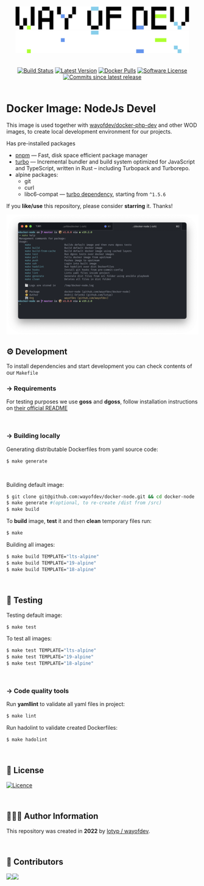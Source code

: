 <br>

<div align="center">
<img width="456" src="https://raw.githubusercontent.com/wayofdev/docker-node/master/assets/logo.gh-light-mode-only.png#gh-light-mode-only">
<img width="456" src="https://raw.githubusercontent.com/wayofdev/docker-node/master/assets/logo.gh-dark-mode-only.png#gh-dark-mode-only">
</div>

<br>

<br>

<div align="center">
<a href="https://actions-badge.atrox.dev/wayofdev/docker-node/goto"><img alt="Build Status" src="https://img.shields.io/endpoint.svg?url=https%3A%2F%2Factions-badge.atrox.dev%2Fwayofdev%2Fdocker-node%2Fbadge&style=flat-square"/></a>
<a href="https://github.com/wayofdev/docker-node/tags"><img src="https://img.shields.io/github/v/tag/wayofdev/docker-node?sort=semver&style=flat-square" alt="Latest Version"></a>
<a href="https://hub.docker.com/repository/docker/wayofdev/node"><img alt="Docker Pulls" src="https://img.shields.io/docker/pulls/wayofdev/node?style=flat-square"></a>
<a href="LICENSE"><img src="https://img.shields.io/github/license/wayofdev/docker-node.svg?style=flat-square&color=blue" alt="Software License"/></a>
<a href="#"><img alt="Commits since latest release" src="https://img.shields.io/github/commits-since/wayofdev/docker-node/latest?style=flat-square"></a>
</div>

<br>

# Docker Image: NodeJs Devel

This image is used together with [wayofdev/docker-php-dev](https://github.com/wayofdev/docker-php-dev) and other WOD images, to create local development environment for our projects.

Has pre-installed packages

* [pnpm](https://pnpm.io/) — Fast, disk space efficient package manager
* [turbo](https://github.com/vercel/turbo) — Incremental bundler and build system optimized for JavaScript and TypeScript, written in Rust – including Turbopack and Turborepo.
* alpine packages:
  * git
  * curl
  * libc6-compat — [turbo dependency](https://github.com/vercel/turbo/issues/2198), starting from `^1.5.6`

If you **like/use** this repository, please consider **starring** it. Thanks!

![Screenshot](assets/screenshot.png)

## ⚙️ Development

To install dependencies and start development you can check contents of our `Makefile`

### →  Requirements

For testing purposes we use **goss** and **dgoss**, follow installation instructions on [their official README](https://github.com/aelsabbahy/goss/blob/master/extras/dgoss/README.md)

<br>

### → Building locally

Generating distributable Dockerfiles from yaml source code:

```bash
$ make generate
```

<br>

Building default image:

```bash
$ git clone git@github.com:wayofdev/docker-node.git && cd docker-node
$ make generate #(optional, to re-create /dist from /src)
$ make build
```

To **build** image, **test** it and then **clean** temporary files run:

```bash
$ make
```

Building all images:

```bash
$ make build TEMPLATE="lts-alpine"
$ make build TEMPLATE="19-alpine"
$ make build TEMPLATE="18-alpine"
```

<br>

## 🧪 Testing

Testing default image:

```bash
$ make test
```

To test all images:

```bash
$ make test TEMPLATE="lts-alpine"
$ make test TEMPLATE="19-alpine"
$ make test TEMPLATE="18-alpine"
```

<br>

### → Code quality tools

Run **yamllint** to validate all yaml files in project:

```bash
$ make lint
```

Run hadolint to validate created Dockerfiles:

```bash
$ make hadolint
```

<br>

## 🤝 License

[![Licence](https://img.shields.io/github/license/wayofdev/docker-node?style=for-the-badge&color=blue)](./LICENSE)

<br>

## 🙆🏼‍♂️ Author Information

This repository was created in **2022** by [lotyp / wayofdev](https://github.com/wayofdev).

<br>

## 🫡 Contributors

<img align="left" src="https://img.shields.io/github/contributors-anon/wayofdev/docker-node?style=for-the-badge"/>

<a href="https://github.com/wayofdev/docker-node/graphs/contributors">
  <img src="https://opencollective.com/wod/contributors.svg?width=890&button=false">
</a>

<br>

